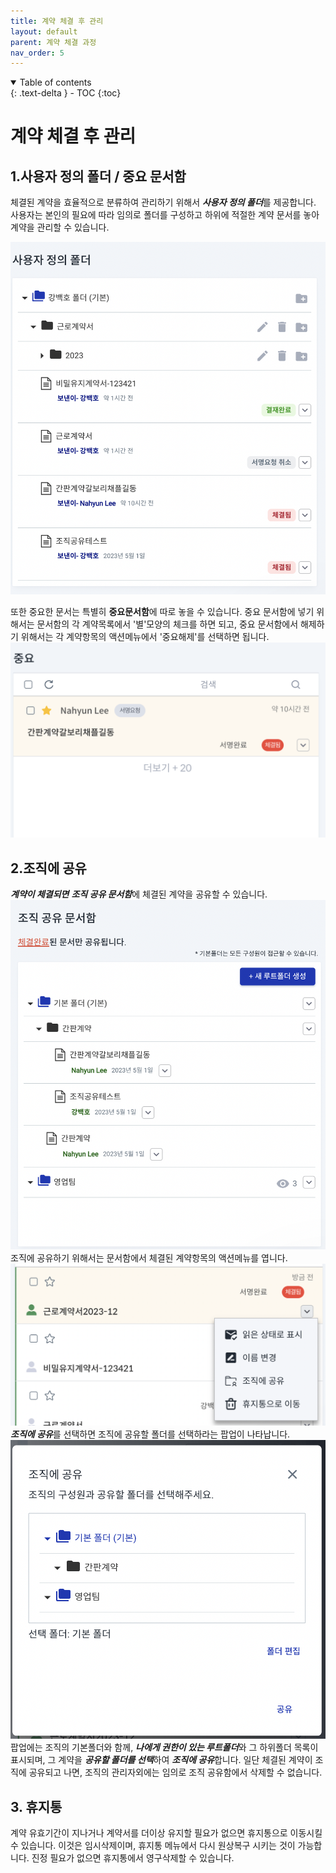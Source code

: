 ```yaml
---
title: 계약 체결 후 관리
layout: default
parent: 계약 체결 과정
nav_order: 5
---
```


<details open markdown="block">
  <summary>
    Table of contents
  </summary>
  {: .text-delta }
- TOC
{:toc}
</details>

# 계약 체결 후 관리

## 1.사용자 정의 폴더 / 중요 문서함 
체결된 계약을 효율적으로 분류하여 관리하기 위해서 ***사용자 정의 폴더***를 제공합니다. 사용자는 본인의 필요에 따라 임의로 폴더를 구성하고 하위에 적절한 계약 문서를 놓아 계약을 관리할 수 있습니다.    

![](/assets/process/after1.png)    

또한 중요한 문서는 특별히 **중요문서함**에 따로 놓을 수 있습니다. 중요 문서함에 넣기 위해서는 문서함의 각 계약목록에서 '별'모양의 체크를 하면 되고, 중요 문서함에서 해제하기 위해서는 각 계약항목의 액션메뉴에서 '중요해제'를 선택하면 됩니다.    
![](/assets/process/after2.png)    


## 2.조직에 공유
***계약이 체결되면*** ***조직 공유 문서함***에 체결된 계약을 공유할 수 있습니다.    
![](/assets/process/after3.png)    
조직에 공유하기 위해서는 문서함에서 체결된 계약항목의 액션메뉴를 엽니다.    
![](/assets/process/after4.png)    
 ***조직에 공유***를 선택하면 조직에 공유할 폴더를 선택하라는 팝업이 나타납니다.    
![](/assets/process/after5.png)    
팝업에는 조직의 기본폴더와 함께, ***나에게 권한이 있는 루트폴더***와 그 하위폴더 목록이 표시되며, 그 계약을 ***공유할 폴더를 선택***하여 ***조직에 공유***합니다. 일단 체결된 계약이 조직에 공유되고 나면, 조직의 관리자외에는 임의로 조직 공유함에서 삭제할 수 없습니다.  


## 3. 휴지통
계약 유효기간이 지나거나 계약서를 더이상 유지할 필요가 없으면 휴지통으로 이동시킬수 있습니다. 이것은 임시삭제이며, 휴지통 메뉴에서 다시 원상복구 시키는 것이 가능합니다. 진정 필요가 없으면 휴지통에서  영구삭제할 수 있습니다. 